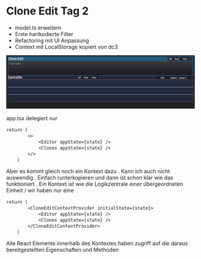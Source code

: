 # Clone Edit Tag 2

- model.ts erweitern
- Erste hartkodierte Filter
- Refactoring mit UI Anpassung
- Context mit LocalStorage kopiert von dc3

![alt text](readme/image.png)

app.tsx delegiert nur
```
return (
		<>
			<Editor appState={state} />
			<Clones appState={state} />
		</>
	)
```

Aber es kommt gleich noch ein Kontext dazu . Kann ich auch nicht auswendig . Einfach runterkopieren und dann ist schon klar wie das funktioniert . Ein Kontext ist wie die Logikzentrale einer übergeordneten Einheit / wir haben nur eine
```
return (
		<CloneEditContextProvider initialState={state}>
			<Editor appState={state} />
			<Clones appState={state} />
		</CloneEditContextProvider>
	)
```

Alle React Elemente innerhalb des Kontextes haben zugriff auf die daraus bereitgestellten Eigenschaften und Methoden